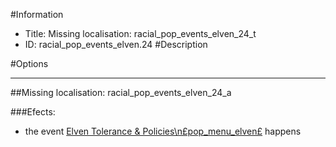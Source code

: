 #Information
 - Title: Missing localisation: racial_pop_events_elven_24_t
 - ID: racial_pop_events_elven.24
#Description

#Options

___
##Missing localisation: racial_pop_events_elven_24_a

###Efects:<ul><li>the event [Elven Tolerance & Policies\n£pop_menu_elven£](../events/elven_tolerance_policies_npspop_menu_elvenps.md) happens</li></ul>
